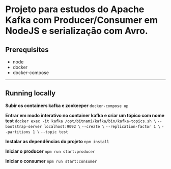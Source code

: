 # Projeto para estudos do Apache Kafka com Producer/Consumer em NodeJS e serialização com Avro.
## Prerequisites
- node
- docker
- docker-compose
---
## Running locally

**Subir os containers kafka e zookeeper**
`docker-compose up`

**Entrar em modo interativo no container kafka e criar um tópico com nome test**
`docker exec -it kafka /opt/bitnami/kafka/bin/kafka-topics.sh \`
`--bootstrap-server localhost:9092 \`
`--create \`
`--replication-factor 1 \`
`--partitions 1 \`
`--topic test`

**Instalar as dependências do projeto**
`npm install`

**Iniciar o producer**
`npm run start:producer`

**Iniciar o consumer**
`npm run start:consumer`
